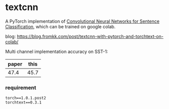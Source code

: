 # textcnn

A PyTorch implementation of [Convolutional Neural Networks for Sentence Classification](https://arxiv.org/abs/1408.5882), which can be trained on google colab. 

blog: https://blog.fromkk.com/post/textcnn-with-pytorch-and-torchtext-on-colab/

Multi channel implementation accuracy on SST-1:

|paper|this|
|---|---|
|47.4|45.7|


### requirement
```
torch==1.0.1.post2
torchtext==0.3.1
```
